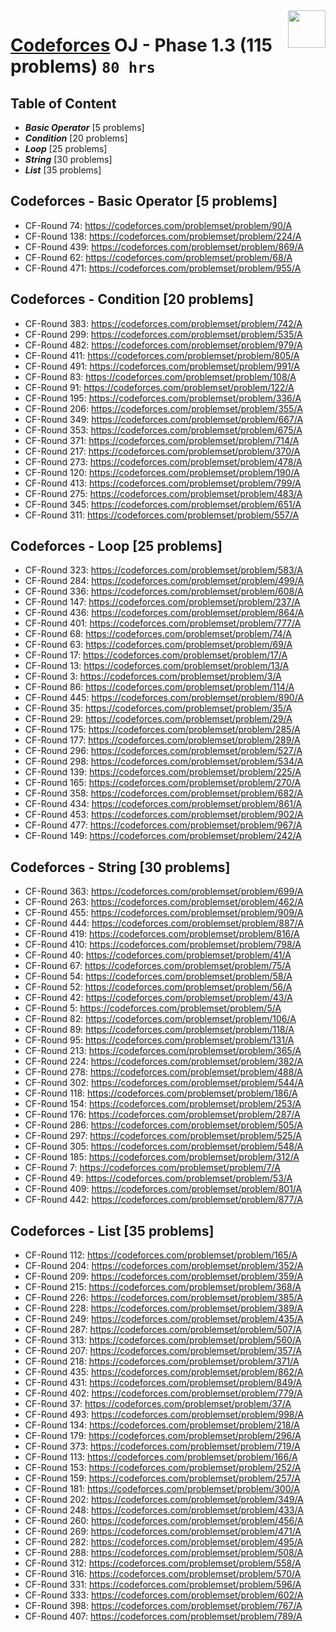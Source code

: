 <img align="right" width="60" height="60" src="https://github.com/cs-MohamedAyman/Problem-Solving-Training/blob/master/online-judges-logos/codeforces.jpg">

# [Codeforces](https://codeforces.com/) OJ - Phase 1.3 (115 problems) `80 hrs`

## Table of Content

- ***Basic Operator*** [5 problems]
- ***Condition***      [20 problems]
- ***Loop***           [25 problems]
- ***String***         [30 problems]
- ***List***           [35 problems]

## Codeforces - Basic Operator [5 problems]

- CF-Round 74: https://codeforces.com/problemset/problem/90/A
- CF-Round 138: https://codeforces.com/problemset/problem/224/A
- CF-Round 439: https://codeforces.com/problemset/problem/869/A
- CF-Round 62: https://codeforces.com/problemset/problem/68/A
- CF-Round 471: https://codeforces.com/problemset/problem/955/A

## Codeforces - Condition [20 problems]

- CF-Round 383: https://codeforces.com/problemset/problem/742/A
- CF-Round 299: https://codeforces.com/problemset/problem/535/A
- CF-Round 482: https://codeforces.com/problemset/problem/979/A
- CF-Round 411: https://codeforces.com/problemset/problem/805/A
- CF-Round 491: https://codeforces.com/problemset/problem/991/A
- CF-Round 83: https://codeforces.com/problemset/problem/108/A
- CF-Round 91: https://codeforces.com/problemset/problem/122/A
- CF-Round 195: https://codeforces.com/problemset/problem/336/A
- CF-Round 206: https://codeforces.com/problemset/problem/355/A
- CF-Round 349: https://codeforces.com/problemset/problem/667/A
- CF-Round 353: https://codeforces.com/problemset/problem/675/A
- CF-Round 371: https://codeforces.com/problemset/problem/714/A
- CF-Round 217: https://codeforces.com/problemset/problem/370/A
- CF-Round 273: https://codeforces.com/problemset/problem/478/A
- CF-Round 120: https://codeforces.com/problemset/problem/190/A
- CF-Round 413: https://codeforces.com/problemset/problem/799/A
- CF-Round 275: https://codeforces.com/problemset/problem/483/A
- CF-Round 345: https://codeforces.com/problemset/problem/651/A
- CF-Round 311: https://codeforces.com/problemset/problem/557/A

## Codeforces - Loop [25 problems]

- CF-Round 323: https://codeforces.com/problemset/problem/583/A
- CF-Round 284: https://codeforces.com/problemset/problem/499/A
- CF-Round 336: https://codeforces.com/problemset/problem/608/A
- CF-Round 147: https://codeforces.com/problemset/problem/237/A
- CF-Round 436: https://codeforces.com/problemset/problem/864/A
- CF-Round 401: https://codeforces.com/problemset/problem/777/A
- CF-Round 68: https://codeforces.com/problemset/problem/74/A
- CF-Round 63: https://codeforces.com/problemset/problem/69/A
- CF-Round 17: https://codeforces.com/problemset/problem/17/A
- CF-Round 13: https://codeforces.com/problemset/problem/13/A
- CF-Round 3: https://codeforces.com/problemset/problem/3/A
- CF-Round 86: https://codeforces.com/problemset/problem/114/A
- CF-Round 445: https://codeforces.com/problemset/problem/890/A
- CF-Round 35: https://codeforces.com/problemset/problem/35/A
- CF-Round 29: https://codeforces.com/problemset/problem/29/A
- CF-Round 175: https://codeforces.com/problemset/problem/285/A
- CF-Round 177: https://codeforces.com/problemset/problem/289/A
- CF-Round 296: https://codeforces.com/problemset/problem/527/A
- CF-Round 298: https://codeforces.com/problemset/problem/534/A
- CF-Round 139: https://codeforces.com/problemset/problem/225/A
- CF-Round 165: https://codeforces.com/problemset/problem/270/A
- CF-Round 358: https://codeforces.com/problemset/problem/682/A
- CF-Round 434: https://codeforces.com/problemset/problem/861/A
- CF-Round 453: https://codeforces.com/problemset/problem/902/A
- CF-Round 477: https://codeforces.com/problemset/problem/967/A
- CF-Round 149: https://codeforces.com/problemset/problem/242/A

## Codeforces - String [30 problems]

- CF-Round 363: https://codeforces.com/problemset/problem/699/A
- CF-Round 263: https://codeforces.com/problemset/problem/462/A
- CF-Round 455: https://codeforces.com/problemset/problem/909/A
- CF-Round 444: https://codeforces.com/problemset/problem/887/A
- CF-Round 419: https://codeforces.com/problemset/problem/816/A
- CF-Round 410: https://codeforces.com/problemset/problem/798/A
- CF-Round 40: https://codeforces.com/problemset/problem/41/A
- CF-Round 67: https://codeforces.com/problemset/problem/75/A
- CF-Round 54: https://codeforces.com/problemset/problem/58/A
- CF-Round 52: https://codeforces.com/problemset/problem/56/A
- CF-Round 42: https://codeforces.com/problemset/problem/43/A
- CF-Round 5: https://codeforces.com/problemset/problem/5/A
- CF-Round 82: https://codeforces.com/problemset/problem/106/A
- CF-Round 89: https://codeforces.com/problemset/problem/118/A
- CF-Round 95: https://codeforces.com/problemset/problem/131/A
- CF-Round 213: https://codeforces.com/problemset/problem/365/A
- CF-Round 224: https://codeforces.com/problemset/problem/382/A
- CF-Round 278: https://codeforces.com/problemset/problem/488/A
- CF-Round 302: https://codeforces.com/problemset/problem/544/A
- CF-Round 118: https://codeforces.com/problemset/problem/186/A
- CF-Round 154: https://codeforces.com/problemset/problem/253/A
- CF-Round 176: https://codeforces.com/problemset/problem/287/A
- CF-Round 286: https://codeforces.com/problemset/problem/505/A
- CF-Round 297: https://codeforces.com/problemset/problem/525/A
- CF-Round 305: https://codeforces.com/problemset/problem/548/A
- CF-Round 185: https://codeforces.com/problemset/problem/312/A
- CF-Round 7: https://codeforces.com/problemset/problem/7/A
- CF-Round 49: https://codeforces.com/problemset/problem/53/A
- CF-Round 409: https://codeforces.com/problemset/problem/801/A
- CF-Round 442: https://codeforces.com/problemset/problem/877/A

## Codeforces - List [35 problems]

- CF-Round 112: https://codeforces.com/problemset/problem/165/A
- CF-Round 204: https://codeforces.com/problemset/problem/352/A
- CF-Round 209: https://codeforces.com/problemset/problem/359/A
- CF-Round 215: https://codeforces.com/problemset/problem/368/A
- CF-Round 226: https://codeforces.com/problemset/problem/385/A
- CF-Round 228: https://codeforces.com/problemset/problem/389/A
- CF-Round 249: https://codeforces.com/problemset/problem/435/A
- CF-Round 287: https://codeforces.com/problemset/problem/507/A
- CF-Round 313: https://codeforces.com/problemset/problem/560/A
- CF-Round 207: https://codeforces.com/problemset/problem/357/A
- CF-Round 218: https://codeforces.com/problemset/problem/371/A
- CF-Round 435: https://codeforces.com/problemset/problem/862/A
- CF-Round 431: https://codeforces.com/problemset/problem/849/A
- CF-Round 402: https://codeforces.com/problemset/problem/779/A
- CF-Round 37: https://codeforces.com/problemset/problem/37/A
- CF-Round 493: https://codeforces.com/problemset/problem/998/A
- CF-Round 134: https://codeforces.com/problemset/problem/218/A
- CF-Round 179: https://codeforces.com/problemset/problem/296/A
- CF-Round 373: https://codeforces.com/problemset/problem/719/A
- CF-Round 113: https://codeforces.com/problemset/problem/166/A
- CF-Round 153: https://codeforces.com/problemset/problem/252/A
- CF-Round 159: https://codeforces.com/problemset/problem/257/A
- CF-Round 181: https://codeforces.com/problemset/problem/300/A
- CF-Round 202: https://codeforces.com/problemset/problem/349/A
- CF-Round 248: https://codeforces.com/problemset/problem/433/A
- CF-Round 260: https://codeforces.com/problemset/problem/456/A
- CF-Round 269: https://codeforces.com/problemset/problem/471/A
- CF-Round 282: https://codeforces.com/problemset/problem/495/A
- CF-Round 288: https://codeforces.com/problemset/problem/508/A
- CF-Round 312: https://codeforces.com/problemset/problem/558/A
- CF-Round 316: https://codeforces.com/problemset/problem/570/A
- CF-Round 331: https://codeforces.com/problemset/problem/596/A
- CF-Round 333: https://codeforces.com/problemset/problem/602/A
- CF-Round 398: https://codeforces.com/problemset/problem/767/A
- CF-Round 407: https://codeforces.com/problemset/problem/789/A
